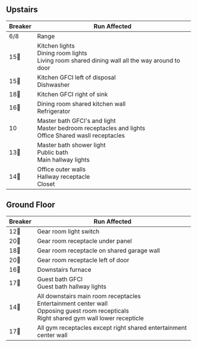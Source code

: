 ## Upstairs
| Breaker | Run Affected |
|---------|-------|
6/8 | Range
15:small_red_triangle_down: | Kitchen lights<br>Dining room lights<br>Living room shared dining wall all the way around to door
15:small_red_triangle: | Kitchen GFCI left of disposal<br>Dishwasher
18:small_red_triangle: | Kitchen GFCI right of sink
16:small_red_triangle: | Dining room shared kitchen wall<br>Refrigerator
10 | Master bath GFCI's and light<br> Master bedroom receptacles and lights<br> Office Shared wasll receptacles
13:small_red_triangle_down: | Master bath shower light<br>Public bath<br>Main hallway lights
14:small_red_triangle: | Office outer walls<br>Hallway receptacle<br>Closet

## Ground Floor
| Breaker | Run Affected |
|---------|-------|
12:small_red_triangle_down: | Gear room light switch
20:small_red_triangle_down: | Gear room receptacle under panel
18:small_red_triangle_down: | Gear room receptacle on shared garage wall
20:small_red_triangle: | Gear room receptacle left of door
16:small_red_triangle_down: | Downstairs furnace
17:small_red_triangle_down: | Guest bath GFCI<br>Guest bath hallway lights
14:small_red_triangle_down: | All downstairs main room receptacles<br>Entertainment center wall<br>Opposing guest room recepticals<br>Right shared gym wall lower recepticle
17:small_red_triangle: | All gym receptacles except right shared entertainment center wall

